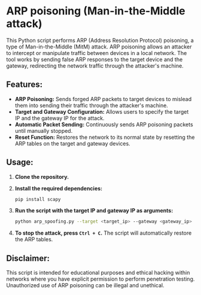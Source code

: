 # ARP poisoning (Man-in-the-Middle attack)

This Python script performs ARP (Address Resolution Protocol) poisoning, a type of Man-in-the-Middle (MitM) attack. ARP poisoning allows an attacker to intercept or manipulate traffic between devices in a local network. The tool works by sending false ARP responses to the target device and the gateway, redirecting the network traffic through the attacker's machine.

## Features:

- **ARP Poisoning:** Sends forged ARP packets to target devices to mislead them into sending their traffic through the attacker's machine.
- **Target and Gateway Configuration:** Allows users to specify the target IP and the gateway IP for the attack.
- **Automatic Packet Sending:** Continuously sends ARP poisoning packets until manually stopped.
- **Reset Function:** Restores the network to its normal state by resetting the ARP tables on the target and gateway devices.

## Usage:

1. **Clone the repository.**
2. **Install the required dependencies:**

   ```bash
   pip install scapy
   ```

3. **Run the script with the target IP and gateway IP as arguments:**

   ```bash
   python arp_spoofing.py --target <target_ip> --gateway <gateway_ip>
   ```

4. **To stop the attack, press `Ctrl + C`.** The script will automatically restore the ARP tables.

## Disclaimer:

This script is intended for educational purposes and ethical hacking within networks where you have explicit permission to perform penetration testing. Unauthorized use of ARP poisoning can be illegal and unethical.
